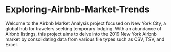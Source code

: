 # Exploring-Airbnb-Market-Trends
Welcome to the Airbnb Market Analysis project focused on New York City, a global hub for travelers seeking temporary lodging. With an abundance of Airbnb listings, this project aims to delve into the 2019 New York Airbnb market by consolidating data from various file types such as CSV, TSV, and Excel.
